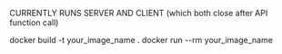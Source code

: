 CURRENTLY RUNS SERVER AND CLIENT (which both close after API function call)

docker build -t your_image_name .
docker run --rm your_image_name


